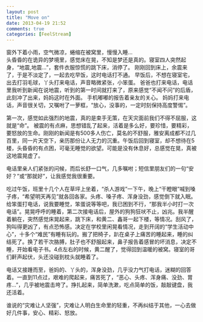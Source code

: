 ```yaml
---
layout: post
title: "Move on"
date: 2013-04-19 21:52
comments: true
categories: [FeelStream]
---
```

窗外下着小雨，空气微凉，蜷缩在被窝里，慢慢入睡...   
头昏昏的在诡异的梦境里，感觉床在晃，不知是梦还是真的。寝室四人突然起身，“地震,地震...”，套件衣服惊慌的跳下床，消停了。  刚刚回到床上，余震来了，于是不淡定了，一起去吃早饭，这时电话打不通。   早饭后，不想在寝室宅，出去打羽毛球，丫头打来电话，声音略微紧张，小笨蛋。  爸爸也打来电话，电话里我听到新闻在说地震，听到的第一时间就打来了，原来感觉“不闻不问”的后盾，此刻冲了出来，妈妈这时在外面。   手机嘟嘟的报告着亲友的关心。    妈妈打来电话，声音很关切，又嘱咐了一萝框，“放心，没事的，一定时刻保持高度警惕”。    

第一次，感觉如此强烈的地震，真的是束手无策，在天灾面前我们不得不屈服，这就是“命”。	被震的有点麻，思想错乱了起来，活着是多么好，要珍惜，要精彩，要怒放的生命。刚刚的新闻是有500多人伤亡，莫名的不舒服，雅安离成都不过几百里，同一片天空下，亲历那份让人无力的沉重。午饭后回到寝室，却不想待在5楼，头昏昏的有点困，可毫无睡觉的欲望。可能是没有休息好，总感觉在晃，真被这地震晃虚了。     

电话里亲人们紧张的问候，而后长舒一口气，几多嘱咐；短信里朋友们的一句“安好？”或“那就好”，让我感觉我很重要。

吃过午饭，班里十几个人在草坪上坐着，“杀人游戏”一下午，晚上“干瞪眼”喊到嗓子疼，“希望明天再见”就各回各家。头疼、嗓子疼、浑身没劲，感觉倒下就入眠。给笨蛋打电话，说我要睡觉，笨蛋说等等吧，我已困到不行，“那我半小时打一次电话”。晃晃呼呼的睡着，第二次接电话后，屋外的狗狗狂吠不止，凶兆。我半醒着躺在，突然感觉床晃起来，跳下床，和黄二、鑫哥一起下楼，等情况。刮风了，狗叫得更凶了，有点恐怖感。决定在学校里闲晃看情况，走到开阔的“学生活动中心”，十多个“难民”有睡有玩的。搬了把椅子，趴在桌子上痛苦的睡起来，睡的纠结死了。换了若干次胳膊，肚子也不舒服起来，鼻子报告着感冒的坏消息，决定不睡，开始看电子书。4点左右的时候，黄二醒了，觉得回到温暖的被窝。寝室的哥们鼾声起伏，头还没碰到枕头就睡着了。   

电话又接踵而至，爸妈的、丫头的，浑身没劲，几乎没力气打电话，迷糊的回答着。一直到11点过，艰难的爬起来，痛苦死了，“恶心、头疼、浑身痛、没劲、胃疼...”，几乎被地震击垮了。挣扎起来，简单洗漱，吃点简单的饭，敲敲键盘，我还活着。

谁说的“灾难让人坚强”，灾难让人明白生命里的轻重，不再纠结于其他，一心去做好几件事，安心、精彩、怒放。


